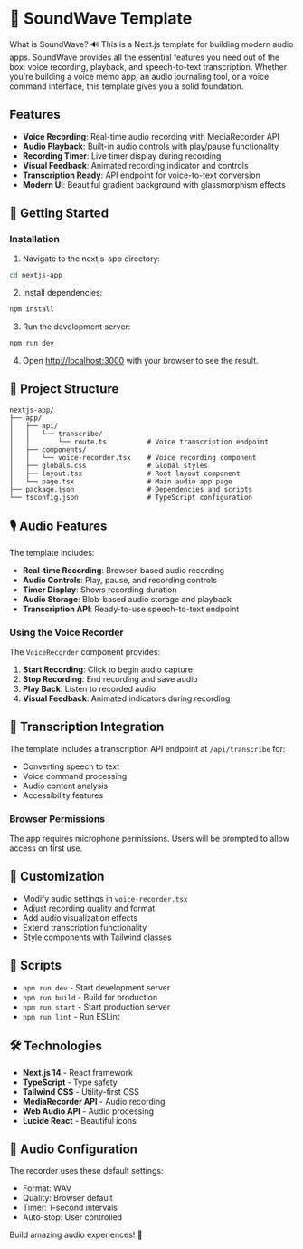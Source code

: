 # 🎵 SoundWave Template

What is SoundWave? 🔊
This is a Next.js template for building modern audio apps. SoundWave provides all the essential features you need out of the box: voice recording, playback, and speech-to-text transcription. Whether you're building a voice memo app, an audio journaling tool, or a voice command interface, this template gives you a solid foundation.

## Features

- **Voice Recording**: Real-time audio recording with MediaRecorder API
- **Audio Playback**: Built-in audio controls with play/pause functionality
- **Recording Timer**: Live timer display during recording
- **Visual Feedback**: Animated recording indicator and controls
- **Transcription Ready**: API endpoint for voice-to-text conversion
- **Modern UI**: Beautiful gradient background with glassmorphism effects

## 🚀 Getting Started

### Installation

1. Navigate to the nextjs-app directory:
```bash
cd nextjs-app
```

2. Install dependencies:
```bash
npm install
```

3. Run the development server:
```bash
npm run dev
```

4. Open [http://localhost:3000](http://localhost:3000) with your browser to see the result.

## 📁 Project Structure

```
nextjs-app/
├── app/
│   ├── api/
│   │   └── transcribe/
│   │       └── route.ts          # Voice transcription endpoint
│   ├── components/
│   │   └── voice-recorder.tsx    # Voice recording component
│   ├── globals.css               # Global styles
│   ├── layout.tsx                # Root layout component
│   └── page.tsx                  # Main audio app page
├── package.json                  # Dependencies and scripts
└── tsconfig.json                 # TypeScript configuration
```

## 🎙️ Audio Features

The template includes:

- **Real-time Recording**: Browser-based audio recording
- **Audio Controls**: Play, pause, and recording controls
- **Timer Display**: Shows recording duration
- **Audio Storage**: Blob-based audio storage and playback
- **Transcription API**: Ready-to-use speech-to-text endpoint

### Using the Voice Recorder

The `VoiceRecorder` component provides:

1. **Start Recording**: Click to begin audio capture
2. **Stop Recording**: End recording and save audio
3. **Play Back**: Listen to recorded audio
4. **Visual Feedback**: Animated indicators during recording

## 🤖 Transcription Integration

The template includes a transcription API endpoint at `/api/transcribe` for:

- Converting speech to text
- Voice command processing
- Audio content analysis
- Accessibility features

### Browser Permissions

The app requires microphone permissions. Users will be prompted to allow access on first use.

## 🎨 Customization

- Modify audio settings in `voice-recorder.tsx`
- Adjust recording quality and format
- Add audio visualization effects
- Extend transcription functionality
- Style components with Tailwind classes

## 📝 Scripts

- `npm run dev` - Start development server
- `npm run build` - Build for production
- `npm run start` - Start production server
- `npm run lint` - Run ESLint

## 🛠️ Technologies

- **Next.js 14** - React framework
- **TypeScript** - Type safety
- **Tailwind CSS** - Utility-first CSS
- **MediaRecorder API** - Audio recording
- **Web Audio API** - Audio processing
- **Lucide React** - Beautiful icons

## 🔧 Audio Configuration

The recorder uses these default settings:
- Format: WAV
- Quality: Browser default
- Timer: 1-second intervals
- Auto-stop: User controlled

Build amazing audio experiences! 🎵 